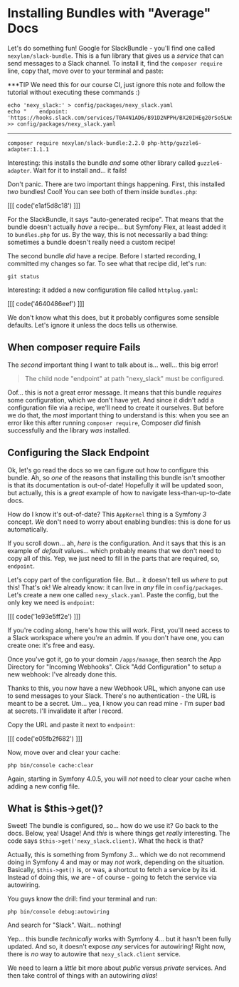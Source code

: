 # Installing Bundles with "Average" Docs

Let's do something fun! Google for SlackBundle - you'll find one called
`nexylan/slack-bundle`. This is a fun library that gives us a *service* that can
send messages to a Slack channel. To install it, find the `composer require`
line, copy that, move over to your terminal and paste:


***TIP
We need this for our course CI, just ignore this note and follow the tutorial
without executing these commands :)

```terminal-silent
echo 'nexy_slack:' > config/packages/nexy_slack.yaml
echo "    endpoint: 'https://hooks.slack.com/services/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'" >> config/packages/nexy_slack.yaml
```
***

```terminal-silent
composer require nexylan/slack-bundle:2.2.0 php-http/guzzle6-adapter:1.1.1
```

Interesting: this installs the bundle *and* some other library called `guzzle6-adapter`.
Wait for it to install and... it fails!

Don't panic. There are two important things happening. First, this installed *two*
bundles! Cool! You can see both of them inside `bundles.php`:

[[[ code('e1af5d8c18') ]]]

For the SlackBundle, it says "auto-generated recipe". That means that the bundle
doesn't actually *have* a recipe... but Symfony Flex, at least added it to `bundles.php`
for us. By the way, this is not necessarily a bad thing: sometimes a bundle doesn't
really need a custom recipe!

The second bundle *did* have a recipe. Before I started recording, I committed my
changes so far. To see what that recipe did, let's run:

```terminal
git status
```

Interesting: it added a new configuration file called `httplug.yaml`:

[[[ code('4640486eef') ]]]

We don't know what this does, but it probably configures some sensible defaults.
Let's ignore it unless the docs tells us otherwise.

## When composer require Fails

The *second* important thing I want to talk about is... well... this big error!

> The child node "endpoint" at path "nexy_slack" must be configured.

Oof... this is not a great error message. It means that this bundle *requires* some
configuration, which we don't have yet. And since it didn't add a configuration
file via a recipe, we'll need to create it ourselves. But before we do that, the
*most* important thing to understand is this: when you see an error like this after
running `composer require`, Composer *did* finish successfully and the library *was*
installed.

## Configuring the Slack Endpoint

Ok, let's go read the docs so we can figure out how to configure this bundle. Ah,
so *one* of the reasons that installing this bundle isn't smoother is that its documentation
is out-of-date! Hopefully it will be updated soon, but actually, this is a *great*
example of how to navigate less-than-up-to-date docs.

How do I know it's out-of-date? This `AppKernel` thing is a Symfony *3* concept.
*We* don't need to worry about enabling bundles: this is done for us automatically.

If you scroll down... ah, *here* is the configuration. And it says that this is
an example of *default* values... which probably means that we don't need to copy
all of this. Yep, we just need to fill in the parts that are required, so, `endpoint`.

Let's copy part of the configuration file. But... it doesn't tell us *where* to
put this! That's ok! We already know: it can live in *any* file in `config/packages`.
Let's create a new one called `nexy_slack.yaml`. Paste the config, but the only
key we need is `endpoint`:

[[[ code('1e93e5ff2e') ]]]

If you're coding along, here's how this will work. First, you'll need access to
a Slack workspace where you're an admin. If you don't have one, you can create one:
it's free and easy.

Once you've got it, go to your domain `/apps/manage`, then search the App Directory
for "Incoming Webhooks". Click "Add Configuration" to setup a new webhook: I've
already done this.

Thanks to this, you now have a new Webhook URL, which anyone can use to send messages
to your Slack. There's no authentication - the URL is meant to be a secret. Um... yea,
I know you can read mine - I'm super bad at secrets. I'll invalidate it after I
record.

Copy the URL and paste it next to `endpoint`:

[[[ code('e05fb2f682') ]]]

Now, move over and clear your cache:

```terminal
php bin/console cache:clear
```

Again, starting in Symfony 4.0.5, you will *not* need to clear your cache when
adding a new config file.

## What is $this->get()?

Sweet! The bundle is configured, so... how do we use it? Go back to the docs. Below,
yea! Usage! And *this* is where things get *really* interesting. The code says
`$this->get('nexy_slack.client)`. What the heck is that?

Actually, this is something from Symfony *3*... which we do not recommend doing in
Symfony 4 and may or may *not* work, depending on the situation. Basically,
`$this->get()` is, or was, a shortcut to fetch a service by its id. Instead of
doing this, *we* are - of course - going to fetch the service via autowiring.

You guys know the drill: find your terminal and run:

```terminal
php bin/console debug:autowiring
```

And search for "Slack". Wait... nothing!

Yep... this bundle *technically* works with Symfony 4... but it hasn't been fully
updated. And so, it doesn't expose *any* services for autowiring! Right now, there
is *no* way to autowire that `nexy_slack.client` service.

We need to learn a *little* bit more about *public* versus *private* services. And
then take control of things with an autowiring *alias*!
